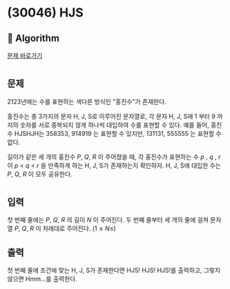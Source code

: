 # (30046) HJS
## :100: Algorithm
[문제 바로가기](https://www.acmicpc.net/problem/30046)
#
## 문제
2123년에는 수를 표현하는 색다른 방식인 "홍진수"가 존재한다.

홍진수는 총 3가지의 문자 H, J, S로 이루어진 문자열로, 각 문자 H, J, S에 $1$ 부터 $9$ 까지의 숫자를 서로 중복되지 않게 하나씩 대입하여 수를 표현할 수 있다. 예를 들어, 홍진수 HJSHJH는 $358353$, $914919$ 는 표현할 수 있지만, $131131$, $555555$ 는 표현할 수 없다.

길이가 같은 세 개의 홍진수 $P$, $Q$, $R$ 이 주어졌을 때, 각 홍진수가 표현하는 수 $p$ , $q$ , $r$ 이 $p$ < $q$ < $r$ 을 만족하게 하는 H, J, S가 존재하는지 확인하자. H, J, S에 대입한 수는 $P$, $Q$, $R$ 이 모두 공유한다.
#
## 입력
첫 번째 줄에는 $P$, $Q$, $R$ 의 길이 $N$ 이 주어진다. 두 번째 줄부터 세 개의 줄에 걸쳐 문자열 $P$, $Q$, $R$ 이 차례대로 주어진다.  $(1 \le N \le )$
## 출력
첫 번째 줄에 조건에 맞는 H, J, S가 존재한다면 HJS! HJS! HJS!를 출력하고, 그렇지 않으면 Hmm...를 출력한다.
